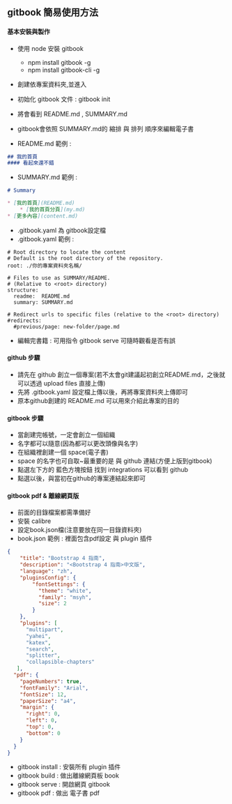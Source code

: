 ## gitbook 簡易使用方法
#### 基本安裝與製作
- 使用 node 安裝 gitbook 
    - npm install gitbook -g
    - npm install gitbook-cli -g

- 創建依專案資料夾,並進入
- 初始化 gitbook 文件 : gitbook init
- 將會看到 README.md , SUMMARY.md
- gitbook會依照 SUMMARY.md的 縮排 與 排列 順序來編輯電子書
- README.md 範例 :
```markdown
## 我的首頁
#### 看起來還不錯
```

- SUMMARY.md 範例 :

```markdown
# Summary

* [我的首頁](README.md)
    * [我的首頁分頁](my.md)
* [更多內容](content.md)
```

- .gitbook.yaml 為 gitbook設定檔
- .gitbook.yaml 範例 :
```
# Root directory to locate the content
# Default is the root directory of the repository.
root: ./你的專案資料夾名稱/

# Files to use as SUMMARY/README.
# (Relative to <root> directory)
structure:
  readme:  README.md
  summary: SUMMARY.md

# Redirect urls to specific files (relative to the <root> directory)
#redirects:
  #previous/page: new-folder/page.md
```
- 編輯完書籍 : 可用指令 gitbook serve 可隨時觀看是否有誤

#### github 步驟
- 請先在 github 創立一個專案(若不太會git建議起初創立README.md，之後就可以透過 upload files 直接上傳)
- 先將 .gitbook.yaml 設定檔上傳以後，再將專案資料夾上傳即可
- 原本github創建的 README.md 可以用來介紹此專案的目的

#### gitbook 步驟
- 當創建完帳號，一定會創立一個組織
- 名字都可以隨意(因為都可以更改頭像與名字)
- 在組織裡創建一個 space(電子書)
- space 的名字也可自取~最重要的是 與 github 連結(方便上版到gitbook)
- 點選左下方的 藍色方塊按鈕 找到 integrations 可以看到 github
- 點選以後，與當初在github的專案連結起來即可

#### gitbook pdf & 離線網頁版
- 前面的目錄檔案都需準備好
- 安裝 calibre
- 設定book.json檔(注意要放在同一目錄資料夾)
- book.json 範例 : 裡面包含pdf設定 與 plugin 插件
```json
{   
    "title": "Bootstrap 4 指南",
    "description": "<Bootstrap 4 指南>中文版",
    "language": "zh",
    "pluginsConfig": {
        "fontSettings": {
          "theme": "white",
          "family": "msyh",
          "size": 2
        } 
    },
    "plugins": [
      "multipart",
      "yahei",
      "katex",
      "search",
      "splitter",
      "collapsible-chapters"
   ],
  "pdf": {
    "pageNumbers": true, 
    "fontFamily": "Arial",
    "fontSize": 12,
    "paperSize": "a4",
    "margin": {
      "right": 0,
      "left": 0,
      "top": 0,
      "bottom": 0
    }
  }
}
```
- gitbook install : 安裝所有 plugin 插件
- gitbook build : 做出離線網頁板 book
- gitbook serve : 開啟網頁 gitbook
- gitbook pdf : 做出 電子書 pdf


